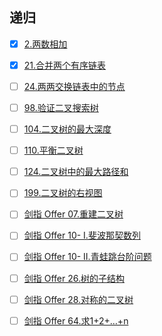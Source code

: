 
## 递归

- [x] [2.两数相加](https://leetcode-cn.com/problems/add-two-numbers)
- [x] [21.合并两个有序链表](https://leetcode-cn.com/problems/merge-two-sorted-lists)
- [ ] [24.两两交换链表中的节点](https://leetcode-cn.com/problems/swap-nodes-in-pairs)
- [ ] [98.验证二叉搜索树](https://leetcode-cn.com/problems/validate-binary-search-tree)
- [ ] [104.二叉树的最大深度](https://leetcode-cn.com/problems/maximum-depth-of-binary-tree)
- [ ] [110.平衡二叉树](https://leetcode-cn.com/problems/balanced-binary-tree)
- [ ] [124.二叉树中的最大路径和](https://leetcode-cn.com/problems/binary-tree-maximum-path-sum)
- [ ] [199.二叉树的右视图](https://leetcode-cn.com/problems/binary-tree-right-side-view)
- [ ] [剑指 Offer 07.重建二叉树](https://leetcode-cn.com/problems/zhong-jian-er-cha-shu-lcof)
- [ ] [剑指 Offer 10- I.斐波那契数列](https://leetcode-cn.com/problems/fei-bo-na-qi-shu-lie-lcof)
- [ ] [剑指 Offer 10- II.青蛙跳台阶问题](https://leetcode-cn.com/problems/qing-wa-tiao-tai-jie-wen-ti-lcof)
- [ ] [剑指 Offer 26.树的子结构](https://leetcode-cn.com/problems/shu-de-zi-jie-gou-lcof/)
- [ ] [剑指 Offer 28.对称的二叉树](https://leetcode-cn.com/problems/dui-cheng-de-er-cha-shu-lcof/)
- [ ] [剑指 Offer 64.求1+2+…+n](https://leetcode-cn.com/problems/qiu-12n-lcof/)

